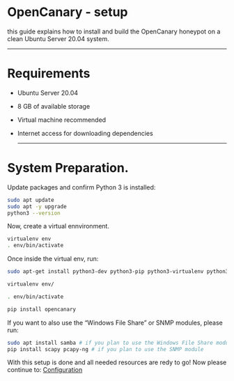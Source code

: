 # OpenCanary - setup
this guide explains how to install and build the OpenCanary honeypot on a clean Ubuntu Server 20.04 system.

--- 
#  Requirements

- Ubuntu Server 20.04
- 8 GB of available storage
- Virtual machine recommended
- Internet access for downloading dependencies

  
  ---
# System Preparation.

Update packages and confirm Python 3 is installed:

```bash
sudo apt update
sudo apt -y upgrade
python3 --version
```
Now, create a virtual ennvironment.
```bash
virtualenv env
. env/bin/activate
```
Once inside the virtual env, run:
```bash
sudo apt-get install python3-dev python3-pip python3-virtualenv python3-venv python3-scapy libssl-dev libpcap-dev

virtualenv env/

. env/bin/activate

pip install opencanary
```
If you want to also use the “Windows File Share” or SNMP modules, please run:
```bash
sudo apt install samba # if you plan to use the Windows File Share module
pip install scapy pcapy-ng # if you plan to use the SNMP module
```
With this setup is done and all needed resources are redy to go!
Now please continue to: [Configuration](./configuration.md)
